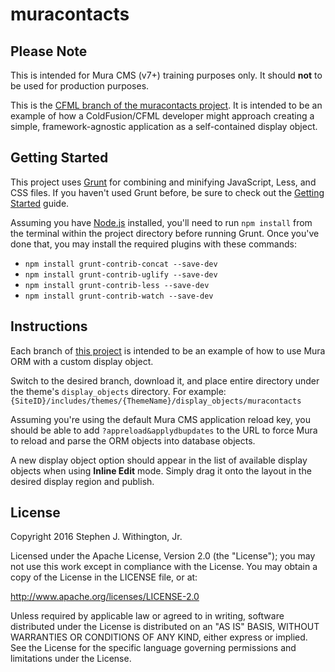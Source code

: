 # muracontacts

## Please Note
This is intended for Mura CMS (v7+) training purposes only. It should **not** to be used for production purposes.

This is the [CFML branch of the muracontacts project](https://github.com/stevewithington/muracontacts/tree/cfml). It is intended to be an example of how a ColdFusion/CFML developer might approach creating a simple, framework-agnostic application as a self-contained display object.


## Getting Started

This project uses [Grunt](http://gruntjs.com/) for combining and minifying JavaScript, Less, and CSS files. If you haven't used Grunt before, be sure to check out the [Getting Started](http://gruntjs.com/getting-started) guide.

Assuming you have [Node.js](https://nodejs.org) installed, you'll need to run `npm install` from the terminal within the project directory before running Grunt. Once you've done that, you may install the required plugins with these commands:

* `npm install grunt-contrib-concat --save-dev`
* `npm install grunt-contrib-uglify --save-dev`
* `npm install grunt-contrib-less --save-dev`
* `npm install grunt-contrib-watch --save-dev`

## Instructions
Each branch of [this project](https://github.com/stevewithington/muracontacts) is intended to be an example of how to use Mura ORM with a custom display object.

Switch to the desired branch, download it, and place entire directory under the theme's `display_objects` directory. For example:
`{SiteID}/includes/themes/{ThemeName}/display_objects/muracontacts`

Assuming you're using the default Mura CMS application reload key, you should be able to add `?appreload&applydbupdates` to the URL to force Mura to reload and parse the ORM objects into database objects.

A new display object option should appear in the list of available display objects when using **Inline Edit** mode. Simply drag it onto the layout in the desired display region and publish.

## License
Copyright 2016 Stephen J. Withington, Jr.

Licensed under the Apache License, Version 2.0 (the "License"); you may not use this work except in compliance with the License. You may obtain a copy of the License in the LICENSE file, or at:

http://www.apache.org/licenses/LICENSE-2.0

Unless required by applicable law or agreed to in writing, software distributed under the License is distributed on an "AS IS" BASIS, WITHOUT WARRANTIES OR CONDITIONS OF ANY KIND, either express or implied. See the License for the specific language governing permissions and limitations under the License.
